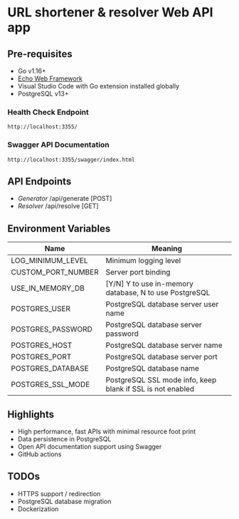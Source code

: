 # URL shortener & resolver Web API app

## Pre-requisites
- Go v1.16+
- [Echo Web Framework](https://echo.labstack.com)
- Visual Studio Code with Go extension installed globally
- PostgreSQL v13+

### Health Check Endpoint
```
http://localhost:3355/
```
### Swagger API Documentation
```
http://localhost:3355/swagger/index.html
```
## API Endpoints
- *Generator* /api/generate [POST]
- *Resolver* /api/resolve [GET]

## Environment Variables
| Name  | Meaning |
|-------|---------|
| LOG_MINIMUM_LEVEL | Minimum logging level |
| CUSTOM_PORT_NUMBER | Server port binding |
| USE_IN_MEMORY_DB | [Y/N] Y to use in-memory database, N to use PostgreSQL |
| POSTGRES_USER | PostgreSQL database server user name |
| POSTGRES_PASSWORD | PostgreSQL database server password |
| POSTGRES_HOST | PostgreSQL database server name |
| POSTGRES_PORT | PostgreSQL database server port |
| POSTGRES_DATABASE | PostgreSQL database name |
| POSTGRES_SSL_MODE | PostgreSQL SSL mode info, keep blank if SSL is not enabled |

## Highlights
- High performance, fast APIs with minimal resource foot print
- Data persistence in PostgreSQL
- Open API documentation support using Swagger
- GitHub actions

## TODOs
- HTTPS support / redirection
- PostgreSQL database migration
- Dockerization